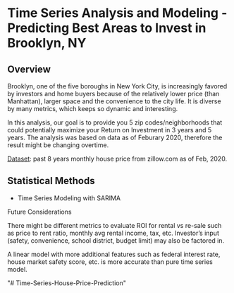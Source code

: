 
# Time Series Analysis and Modeling - Predicting Best Areas to Invest in Brooklyn, NY 



## Overview

Brooklyn, one of the five boroughs in New York City, is increasingly favored by investors and home buyers because of the relatively lower price (than Manhattan), larger space and the convenience to the city life. It is diverse by many metrics, which keeps so dynamic and interesting.  

In this analysis, our goal is to provide you 5 zip codes/neighborhoods that could potentially maximize your Return on Investment in 3 years and 5 years. The analysis was based on data as of Feburary 2020, therefore the result might be changing overtime. 


[Dataset](https://www.zillow.com/research/data/): past 8 years monthly house price from zillow.com as of Feb, 2020. 


## Statistical Methods

* Time Series Modeling with SARIMA


Future Considerations

There might be different metrics to evaluate ROI for rental vs re-sale such as price to rent ratio, monthly avg rental income, tax, etc. Investor’s input (safety, convenience, school district, budget limit) may also be factored in. 

A linear model with more additional features such as federal interest rate, house market safety score, etc. is more accurate than pure time series model.








"# Time-Series-House-Price-Prediction" 
